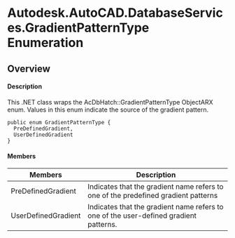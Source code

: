 # Autodesk.AutoCAD.DatabaseServices.GradientPatternType Enumeration

## Overview

#### Description
This .NET class wraps the AcDbHatch::GradientPatternType ObjectARX enum. 
Values in this enum indicate the source of the gradient pattern.
```text
public enum GradientPatternType {
  PreDefinedGradient,
  UserDefinedGradient
}
```

#### Members

| Members | Description |
| --- | --- |
| PreDefinedGradient | Indicates that the gradient name refers to one of the predefined gradient patterns |
| UserDefinedGradient | Indicates that the gradient name refers to one of the user-defined gradient patterns. |